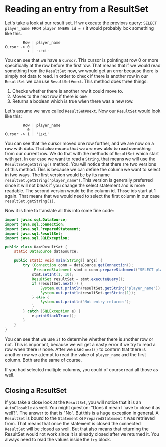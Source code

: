 # Reading an entry from a ResultSet

Let's take a look at our result set.
If we execute the previous query: `SELECT player_name FROM player WHERE id = ?` it would probably look something like this.

```
        Row | player_name
Cursor -> 0 |
          1 | 'Lexi'
```

You can see that we have a `Cursor`.
This cursor is pointing at row 0 or more specifically at the row before the first row.
That means that if we would read something from the `ResultSet` now, we would get an error because there is simply not data to read.
In order to check if there is another row in our `ResultSet` we can use `ResultSet#next`.
This method does three things:

1. Checks whether there is another row it could move to.
2. Moves to the next row if there is one
3. Returns a boolean which is true when there was a new row.

Let's assume we have called `ResultSet#next`. Now our `ResultSet` would look like this:

```
        Row | player_name
          0 |
Cursor -> 1 | 'Lexi'
```

You can see that the cursor moved one row further, and we are now on a row with data.
That also means that we are now able to read something from our current row.
We do that with the methods of `ResultSet` which start with `get`.
In our case we want to read a `String`, that means we will use the `ResultSet#getString()` method.
You will notice that there are two versions of this method.
This is because we can define the column we want to select in two ways.
The first version would be by its name `resultSet.getString("player_name")`.
This version is generally preferred since it will not break if you change the select statement and is more readable.
The second version would be the column id.
Those ids start at 1 again.
That means that we would need to select the first column in our case `resultSet.getString(1)`.

Now it is time to translate all this into some fine code:

```java
import javax.sql.DataSource;
import java.sql.Connection;
import java.sql.PreparedStatement;
import java.sql.ResultSet;
import java.sql.SQLException;

public class ReadResultSet {
    static DataSource dataSource;

    public static void main(String[] args) {
        try (Connection conn = dataSource.getConnection();
             PreparedStatement stmt = conn.prepareStatement("SELECT player_name, id FROM player WHERE id = ?")) {
            stmt.setInt(1, 10);
            ResultSet resultSet = stmt.executeQuery();
            if (resultSet.next()) {
                System.out.println(resultSet.getString("player_name"));
                System.out.println(resultSet.getString(1));
            } else {
                System.out.println("Not entry returned");
            }
        } catch (SQLException e) {
            e.printStackTrace();
        }
    }
}
```

You can see that we use `if` to determine whether there is another row or not.
This is important, because we will get a nasty error if we try to read a row when there is none.
After we used `next()` to confirm that there is another row we attempt to read the value of `player_name` and the first column.
Both are the same of course.

If you had selected multiple columns, you could of course read all those as well.

## Closing a ResultSet

If you take a close look at the `ResultSet`, you will notice that it is an `AutoClosable` as well.
You might question: "Does it mean I have to close it as well?".
The answer to that is "No".
But this is a huge exception in general.
A `ResultSet` is bound to the `Statement` or `PreparedStatement` it was retrieved from.
That means that once the statement is closed the connected `ResultSet` will be closed as well.
But that also means that returning the ResultSet would not work since it is already closed after we returned it.
You always need to read the values inside the `try` block.
